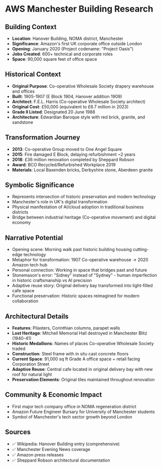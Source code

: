 # AWS Manchester Building Research

## Building Context
- **Location**: Hanover Building, NOMA district, Manchester
- **Significance**: Amazon's first UK corporate office outside London
- **Opening**: January 2020 (Project codename: "Project Oasis")
- **Jobs Created**: 600+ technical and corporate roles
- **Space**: 90,000 square feet of office space

## Historical Context
- **Original Purpose**: Co-operative Wholesale Society drapery warehouse and offices
- **Built**: 1905-1907 (E Block 1904, Hanover addition 1909)
- **Architect**: F.E.L. Harris (Co-operative Wholesale Society architect)
- **Original Cost**: £50,000 (equivalent to £6.7 million in 2023)
- **Grade II Listed**: Designated 20 June 1988
- **Architecture**: Edwardian Baroque style with red brick, granite, and sandstone

## Transformation Journey
- **2013**: Co-operative Group moved to One Angel Square
- **2015**: Fire damaged E Block, delaying refurbishment ~2 years
- **2018**: £36 million renovation completed by Sheppard Robson
- **Award**: BCO Recycled/Refurbished Workplace 2019
- **Materials**: Local Baxenden bricks, Derbyshire stone, Aberdeen granite

## Symbolic Significance
- Represents intersection of historic preservation and modern technology
- Manchester's role in UK's digital transformation
- Physical manifestation of AI/cloud adoption in traditional business districts
- Bridge between industrial heritage (Co-operative movement) and digital economy

## Narrative Potential
- Opening scene: Morning walk past historic building housing cutting-edge technology
- Metaphor for transformation: 1907 Co-operative warehouse → 2020 Amazon tech hub
- Personal connection: Working in space that bridges past and future
- Stonemason's error: "Sidney" instead of "Sydney" - human imperfection in historic craftsmanship vs AI precision
- Adaptive reuse story: Original delivery bay transformed into light-filled cafe space
- Functional preservation: Historic spaces reimagined for modern collaboration

## Architectural Details
- **Features**: Pilasters, Corinthian columns, parapet walls
- **Lost Heritage**: Mitchell Memorial Hall destroyed in Manchester Blitz (1940-41)
- **Historic Medallions**: Names of places Co-operative Wholesale Society traded
- **Construction**: Steel frame with in situ cast concrete floors
- **Current Space**: 91,000 sq ft Grade A office space + retail facing Corporation Street
- **Adaptive Reuse**: Central cafe located in original delivery bay with new roof for natural light
- **Preservation Elements**: Original tiles maintained throughout renovation

## Community & Economic Impact
- First major tech company office in NOMA regeneration district
- Amazon Future Engineer Bursary for University of Manchester students
- Symbol of Manchester's tech sector growth beyond London

## Sources
- ✅ Wikipedia: Hanover Building entry (comprehensive)
- ✅ Manchester Evening News coverage
- ✅ Amazon press releases
- ✅ Sheppard Robson architectural documentation
